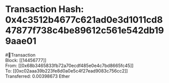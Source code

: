 
Transaction Hash: 0x4c3512b4677c621ad0e3d1011cd847877f738c4be89612c561e542db199aae01
====================================================================================
  
#💸Transaction  
Block: [[14456777]]  
From: [[0x68b3465833fb72a70ecdf485e0e4c7bd8665fc45]]  
To: [[0xc02aaa39b223fe8d0a0e5c4f27ead9083c756cc2]]  
Transferred: 0.00398673 Ether